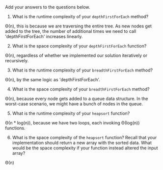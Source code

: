 Add your answers to the questions below.

1.  What is the runtime complexity of your `depthFirstForEach` method?

Θ(n), this is because we are traversing the entire tree. As new nodes get added to the tree, the number of additional times we need to call 'depthFirstForEach' increases linearly.

2.  What is the space complexity of your `depthFirstForEach` function?

Θ(n), regardless of whether we implemented our solution iteratively or recursively.

3.  What is the runtime complexity of your `breadthFirstForEach` method?

Θ(n), by the same logic as 'depthFirstForEach'.

4.  What is the space complexity of your `breadthFirstForEach` method?

Θ(n), because every node gets added to a queue data structure. In the worst-case scenario, we might have a bunch of nodes in the queue.

5.  What is the runtime complexity of your `heapsort` function?

Θ(n * log(n)), because we have two loops, each invoking Θ(log(n)) functions. 

6.  What is the space complexity of the `heapsort` function? Recall that your implementation should return a new array with the sorted data. What would be the space complexity if your function instead altered the input array?

Θ(n)